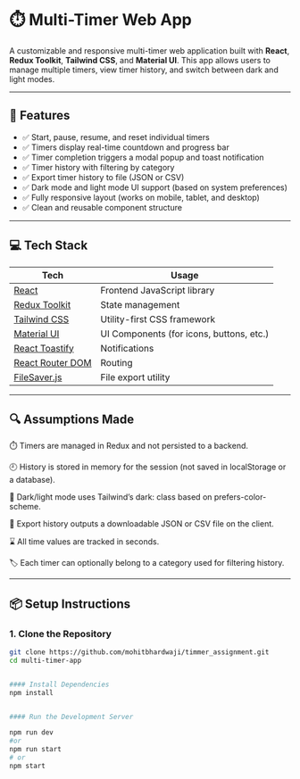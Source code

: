 # ⏱️ Multi-Timer Web App

A customizable and responsive multi-timer web application built with **React**, **Redux Toolkit**, **Tailwind CSS**, and **Material UI**. This app allows users to manage multiple timers, view timer history, and switch between dark and light modes.

---

## 🌟 Features

- ✅ Start, pause, resume, and reset individual timers
- ✅ Timers display real-time countdown and progress bar
- ✅ Timer completion triggers a modal popup and toast notification
- ✅ Timer history with filtering by category
- ✅ Export timer history to file (JSON or CSV)
- ✅ Dark mode and light mode UI support (based on system preferences)
- ✅ Fully responsive layout (works on mobile, tablet, and desktop)
- ✅ Clean and reusable component structure

---

## 💻 Tech Stack

| Tech | Usage |
|------|-------|
| [React](https://reactjs.org/) | Frontend JavaScript library |
| [Redux Toolkit](https://redux-toolkit.js.org/) | State management |
| [Tailwind CSS](https://tailwindcss.com/) | Utility-first CSS framework |
| [Material UI](https://mui.com/) | UI Components (for icons, buttons, etc.) |
| [React Toastify](https://fkhadra.github.io/react-toastify/) | Notifications |
| [React Router DOM](https://reactrouter.com/) | Routing |
| [FileSaver.js](https://github.com/eligrey/FileSaver.js) | File export utility |

---

## 🔍 Assumptions Made

⏱️ Timers are managed in Redux and not persisted to a backend.

🕘 History is stored in memory for the session (not saved in localStorage or a database).

🌙 Dark/light mode uses Tailwind’s dark: class based on prefers-color-scheme.

📁 Export history outputs a downloadable JSON or CSV file on the client.

⌛ All time values are tracked in seconds.

🏷️ Each timer can optionally belong to a category used for filtering history.

---

## 📦 Setup Instructions

### 1. Clone the Repository

```bash
git clone https://github.com/mohitbhardwaji/timmer_assignment.git
cd multi-timer-app


#### Install Dependencies
npm install


#### Run the Development Server

npm run dev
#or
npm run start
# or
npm start






